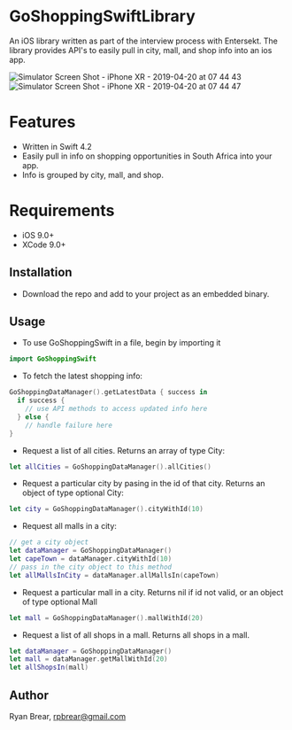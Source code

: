 # GoShoppingSwiftLibrary
An iOS library written as part of the interview process with Entersekt.  The library provides API's to easily pull in city, mall, and shop info into an ios app. 

![Simulator Screen Shot - iPhone XR - 2019-04-20 at 07 44 43](https://user-images.githubusercontent.com/21098812/56453281-7300cd80-6340-11e9-91c3-2943b21b02e0.png)
![Simulator Screen Shot - iPhone XR - 2019-04-20 at 07 44 47](https://user-images.githubusercontent.com/21098812/56453282-73996400-6340-11e9-9180-9fcd7ab4ac4a.png)

# Features
- Written in Swift 4.2
- Easily pull in info on shopping opportunities in South Africa into your app. 
- Info is grouped by city, mall, and shop.

# Requirements
- iOS 9.0+
- XCode 9.0+

## Installation
- Download the repo and add to your project as an embedded binary.

## Usage
- To use GoShoppingSwift in a file, begin by importing it
```Swift
import GoShoppingSwift
```

- To fetch the latest shopping info:
```Swift
GoShoppingDataManager().getLatestData { success in
  if success {
    // use API methods to access updated info here 
  } else {
    // handle failure here
}
```

- Request a list of all cities. Returns an array of type City:
```Swift
let allCities = GoShoppingDataManager().allCities()
```

- Request a particular city by pasing in the id of that city. Returns an object of type optional City:
```Swift
let city = GoShoppingDataManager().cityWithId(10)
```

- Request all malls in a city:
```Swift
// get a city object
let dataManager = GoShoppingDataManager()
let capeTown = dataManager.cityWithId(10)
// pass in the city object to this method
let allMallsInCity = dataManager.allMallsIn(capeTown)
```

- Request a particular mall in a city. Returns nil if id not valid, or an object of type optional Mall
```Swift
let mall = GoShoppingDataManager().mallWithId(20)
```

- Request a list of all shops in a mall. Returns all shops in a mall.
```Swift
let dataManager = GoShoppingDataManager()
let mall = dataManager.getMallWithId(20)
let allShopsIn(mall)
```

## Author
Ryan Brear, rpbrear@gmail.com
